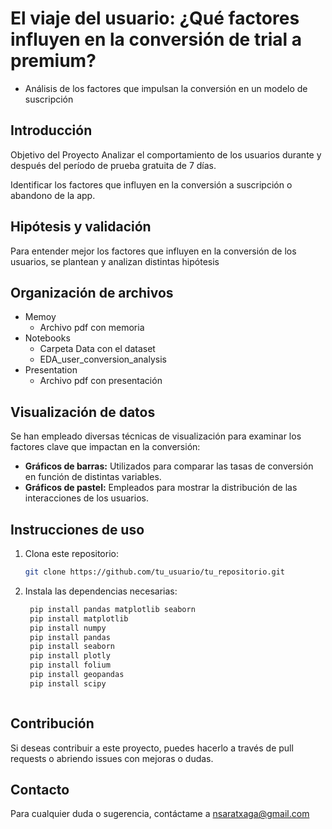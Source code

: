 # El viaje del usuario: ¿Qué factores influyen en la conversión de trial a premium?
- Análisis de los factores que impulsan la conversión en un modelo de suscripción

## Introducción

Objetivo del Proyecto
Analizar el comportamiento de los usuarios durante y después del período de prueba gratuita de 7 días.

Identificar los factores que influyen en la conversión a suscripción o abandono de la app.

## Hipótesis y validación

Para entender mejor los factores que influyen en la conversión de los usuarios, se plantean y analizan distintas  hipótesis

## Organización de archivos
- Memoy
    - Archivo pdf con memoria
- Notebooks
    - Carpeta Data con el dataset
    - EDA_user_conversion_analysis
- Presentation
    - Archivo pdf con presentación

## Visualización de datos

Se han empleado diversas técnicas de visualización para examinar los factores clave que impactan en la conversión:

- **Gráficos de barras:** Utilizados para comparar las tasas de conversión en función de distintas variables.
- **Gráficos de pastel:** Empleados para mostrar la distribución de las interacciones de los usuarios.

## Instrucciones de uso

1. Clona este repositorio:

   ```bash
   git clone https://github.com/tu_usuario/tu_repositorio.git

2. Instala las dependencias necesarias:

   ```bash
    pip install pandas matplotlib seaborn
    pip install matplotlib
    pip install numpy
    pip install pandas
    pip install seaborn
    pip install plotly
    pip install folium
    pip install geopandas
    pip install scipy



## Contribución
Si deseas contribuir a este proyecto, puedes hacerlo a través de pull requests o abriendo issues con mejoras o dudas.

## Contacto
Para cualquier duda o sugerencia, contáctame a nsaratxaga@gmail.com


